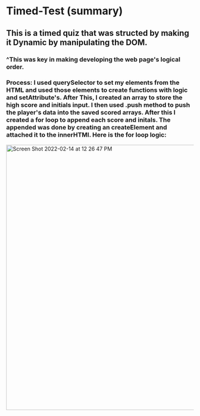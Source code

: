 # Timed-Test (summary)


## This is a timed quiz that was structed by making it Dynamic by manipulating the DOM. 

### ^This was key in making developing the web page's logical order. 

### Process: I used querySelector to set my elements from the HTML and used those elements to create functions with logic and setAttribute's. After This, I created an array to store the high score and initials input. I then used .push method to push the player's data into the saved scored arrays. After this I created a for loop to append each score and initals. The appended was done by creating an createElement and attached it to the innerHTMl. Here is the for loop logic:
<img width="711" alt="Screen Shot 2022-02-14 at 12 26 47 PM" src="https://user-images.githubusercontent.com/97272329/153916437-599b9cb1-c97b-4921-8bb9-1cc818d3b8da.png">
